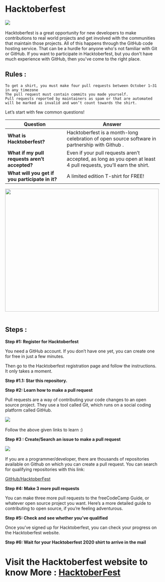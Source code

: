 # Hacktoberfest
<img src="https://cdn.devdojo.com/episode/images/September2020/hacktoberfest-2020.jpg">&nbsp;&nbsp;

Hacktoberfest is a great opportunity for new developers to make contributions to real  world projects and get involved with the communities that maintain those  projects. All of this      happens through the GitHub code hosting service.  That can be a hurdle for anyone who's not familiar with Git or GitHub. If you want to participate in Hacktoberfest, but you don't have much experience with GitHub, then you've come to the right place.

## Rules :

    To get a shirt, you must make four pull requests between October 1–31 in any timezone
    The pull request must contain commits you made yourself.
    Pull requests reported by maintainers as spam or that are automated will be marked as invalid and won’t count towards the shirt.

Let’s start with few common questions!

| Question | Answer |
|----------|--------|
| **What is Hacktoberfest?** | Hacktoberfest is a month-long celebration of open source software in partnership with Github . |
| **What if my pull requests aren’t accepted?** | Even if your pull requests aren’t accepted, as long as you open at least 4 pull requests, you’ll earn the shirt. |
| **What will you get if you participate in it?** | A limited edition T-shirt for FREE! |

<img src="https://www.pngitem.com/pimgs/m/114-1140553_hacktoberfest-t-shirt-2019-hd-png-download.png" width="500" height="400">&nbsp;&nbsp;

## Steps :

**Step #1: Register for Hacktoberfest**

You need a GitHub account. If you don’t have one yet, you can create one for free in just a few minutes.

Then go to the Hacktoberfest registration page and follow the instructions. It only takes a moment.

**Step #1.1: Star this repository.**

**Step #2: Learn how to make a pull request**

Pull requests are a way of contributing your code changes to an open source project. They use a tool called Git, which runs on a social coding platform called GitHub.


<img src="https://assets.digitalocean.com/articles/hfestfirstpr-clone.gif">&nbsp;&nbsp;


Follow the above given links to learn :)

**Step #3 : Create/Search an issue to make a pull request**


<img src="https://assets.digitalocean.com/articles/hfestfirstpr-pr.gif">&nbsp;&nbsp;

If you are a programmer/developer, there are thousands of repositories available on Github on which you can create a pull request.  You can search for qualifying repositories with this link:

[GitHub/HacktoberFest](https://github.com/topics/hacktoberfest)

**Step #4: Make 3 more pull requests**

You can make three more pull requests to the freeCodeCamp Guide, or whatever open source project you want. Here’s a more detailed guide to contributing to open source, if you’re feeling adventurous.

**Step #5: Check and see whether you’ve qualified**

Once you’ve signed up for Hacktoberfest, you can check your progress on the Hacktoberfest website.

**Step #6: Wait for your Hacktoberfest 2020 shirt to arrive in the mail**

# Visit the Hacktoberfest website to know More : [HacktoberFest](https://hacktoberfest.digitalocean.com/)

